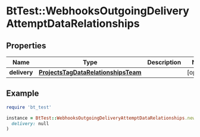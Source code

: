 # BtTest::WebhooksOutgoingDeliveryAttemptDataRelationships

## Properties

| Name | Type | Description | Notes |
| ---- | ---- | ----------- | ----- |
| **delivery** | [**ProjectsTagDataRelationshipsTeam**](ProjectsTagDataRelationshipsTeam.md) |  | [optional] |

## Example

```ruby
require 'bt_test'

instance = BtTest::WebhooksOutgoingDeliveryAttemptDataRelationships.new(
  delivery: null
)
```

